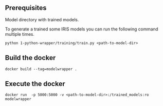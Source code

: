 

## Prerequisites
Model directory with trained models.

To generate a trained some IRIS models you can run the following command multiple times. <br>

`python 1-python-wrapper/training/train.py <path-to-model-dir>`

## Build the docker
`docker build --tag=modelwrapper .`

## Execute the docker
`docker run  -p 5000:5000 -v <path-to-model-dir>:/trained_models:ro modelwrapper`
